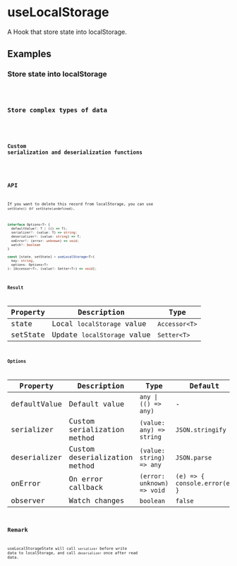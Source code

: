 # useLocalStorage

A Hook that store state into localStorage.

## Examples

### Store state into localStorage

<code src="./demo/demo1.tsx" />

### Store complex types of data

<code src="./demo/demo2.tsx" />

### Custom serialization and deserialization functions

<code src="./demo/demo3.tsx" />

## API

If you want to delete this record from localStorage, you can use `setState()` or `setState(undefined)`.

```typescript
interface Options<T> {
  defaultValue?: T | (() => T);
  serializer?: (value: T) => string;
  deserializer?: (value: string) => T;
  onError?: (error: unknown) => void;
  watch?: boolean
}

const [state, setState] = useLocalStorage<T>(
  key: string,
  options: Options<T>
): [Accessor<T>, (value?: Setter<T>) => void];
```

### Result

| Property | Description                 | Type                            |
| -------- | --------------------------- | ------------------------------- |
| state    | Local `localStorage` value  | `Accessor<T>`                   |
| setState | Update `localStorage` value | `Setter<T>`                     |

### Options

| Property     | Description                   | Type                       | Default                       |
| ------------ | ----------------------------- | -------------------------- | ----------------------------- |
| defaultValue | Default value                 | `any \| (() => any)`       | -                             |
| serializer   | Custom serialization method   | `(value: any) => string`   | `JSON.stringify`              |
| deserializer | Custom deserialization method | `(value: string) => any`   | `JSON.parse`                  |
| onError      | On error callback             | `(error: unknown) => void` | `(e) => { console.error(e) }` |
| observer     | Watch changes                 | `boolean`                  | `false`                       |

## Remark

useLocalStorageState will call `serializer` before write data to localStorage, and call `deserializer` once after read data.
